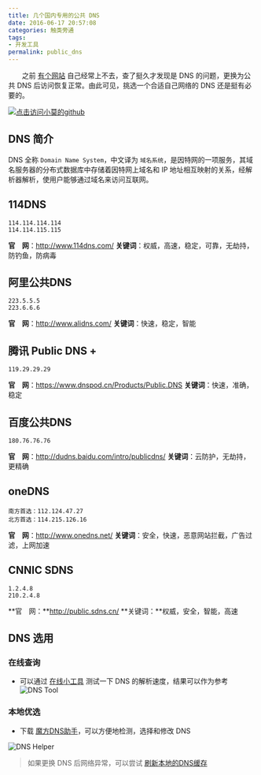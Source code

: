 ```yaml
---
title: 几个国内专用的公共 DNS
date: 2016-06-17 20:57:08
categories: 触类旁通
tags:
- 开发工具
permalink: public_dns
---
```


　　之前 [有个网站](http://www.bootcdn.cn/) 自己经常上不去，查了挺久才发现是 DNS 的问题，更换为公共 DNS 后访问恢复正常。由此可见，挑选一个合适自己网络的 DNS 还是挺有必要的。

<!-- more -->
[![点击访问小莫的github](http://static.xiaomo.info/images/dns.png)](https://github.com/qq83387856)
## DNS 简介
DNS 全称 `Domain Name System`，中文译为 `域名系统`，是因特网的一项服务，其域名服务器的分布式数据库中存储着因特网上域名和 IP 地址相互映射的关系，经解析器解析，使用户能够通过域名来访问互联网。

## 114DNS
    114.114.114.114
    114.114.115.115
**官　网**：http://www.114dns.com/
**关键词**：权威，高速，稳定，可靠，无劫持，防钓鱼，防病毒

## 阿里公共DNS
    223.5.5.5
    223.6.6.6
**官　网**：http://www.alidns.com/
**关键词**：快速，稳定，智能

## 腾讯 Public DNS +
    119.29.29.29
**官　网**：https://www.dnspod.cn/Products/Public.DNS
**关键词**：快速，准确，稳定

## 百度公共DNS
    180.76.76.76
**官　网**：http://dudns.baidu.com/intro/publicdns/
**关键词**：云防护，无劫持，更精确

## oneDNS
    南方首选：112.124.47.27
    北方首选：114.215.126.16
**官　网**：http://www.onedns.net/
**关键词**：安全，快速，恶意网站拦截，广告过滤，上网加速

## CNNIC SDNS
    1.2.4.8
    210.2.4.8
**官　网：**http://public.sdns.cn/
**关键词：**权威，安全，智能，高速


## DNS 选用

### 在线查询
- 可以通过 [在线小工具](http://www.webkaka.com/dns/) 测试一下 DNS 的解析速度，结果可以作为参考
![DNS Tool](http://static.xiaomo.info/images/dns-tool.png)

### 本地优选
- 下载 [魔方DNS助手](http://www.crsky.com/soft/88043.html)，可以方便地检测，选择和修改 DNS

![DNS Helper](http://static.xiaomo.info/images/dnshelper.png)

> 如果更换 DNS 后网络异常，可以尝试 [刷新本地的DNS缓存](http://jingyan.baidu.com/article/6d704a13fb6e1828db51ca3a.html)
